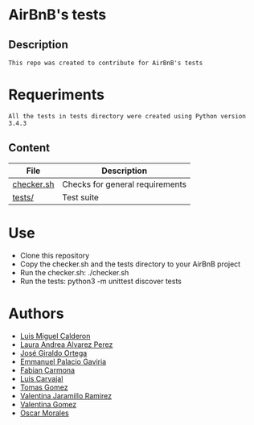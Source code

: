 # AirBnB's tests

## Description

    This repo was created to contribute for AirBnB's tests

# Requeriments

    All the tests in tests directory were created using Python version 3.4.3


## Content

| File | Description |
| --- | --- |
| [checker.sh](./checker.sh) | Checks for general requirements |
| [tests/](./tests) | Test suite |

# Use

- Clone this repository
- Copy the checker.sh and the tests directory to your AirBnB project
- Run the checker.sh: ./checker.sh
- Run the tests: python3 -m unittest discover tests

# Authors

- [Luis Miguel Calderon](https://github.com/1uiscalderon)
- [Laura Andrea Alvarez Perez](https://github.com/apla02)
- [José Giraldo Ortega](https://github.com/blsoko)
- [Emmanuel Palacio Gaviria](https://github.com/epg01)
- [Fabian Carmona](https://github.com/Fabkar)
- [Luis Carvajal](https://github.com/luiscarvil)
- [Tomas Gomez](https://github.com/tomasgvgt)
- [Valentina Jaramillo Ramirez](https://github.com/valen2510)
- [Valentina Gomez](https://github.com/Valentinaga1)
- [Oscar Morales](https://github.com/oimoralest)
